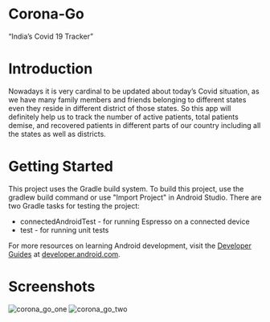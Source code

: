 # Corona-Go
“India’s Covid 19 Tracker”

# Introduction
Nowadays it is very cardinal to be updated about today’s Covid situation, as we have many family members and friends belonging to different states even they reside in 
different district of those states. So this app will definitely help us to track the number of active patients, total patients demise, and recovered patients in different 
parts of our country including all the states as well as districts.

# Getting Started
This project uses the Gradle build system. To build this project, use the gradlew build command or use "Import Project" in Android Studio.
There are two Gradle tasks for testing the project:
* connectedAndroidTest - for running Espresso on a connected device
* test - for running unit tests

For more resources on learning Android development, visit the [Developer Guides](https://developer.android.com/guide/) at [developer.android.com](https://developer.android.com/).

# Screenshots
![corona_go_one](https://user-images.githubusercontent.com/47378164/85359913-3f699680-b535-11ea-85f9-fa4698c0a103.jpg) ![corona_go_two](https://user-images.githubusercontent.com/47378164/85359994-89527c80-b535-11ea-97a6-ae0da4a19551.jpg)
